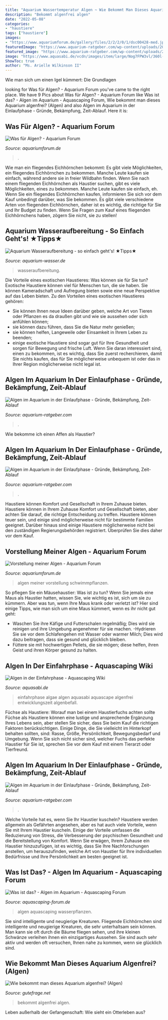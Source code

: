 ```yaml
---
title: "Aquarium Wassertemperatur Algen ~ Wie Bekommt Man Dieses Aquarium Algenfrei? (algen)"
description: "Bekommt algenfrei algen"
date: "2022-05-08"
categories:
- "haustiere"
tags: ["haustiere"]
images:
- "https://www.aquariumforum.de/gallery/files/2/2/2/0/1/dsc00428-med.jpg"
featuredImage: "https://www.aquarium-ratgeber.com/wp-content/uploads/2021/06/algen-im-aquarium-440x291.jpg"
featured_image: "https://www.aquarium-ratgeber.com/wp-content/uploads/2021/06/erste-algen-nach-10-tagen-1024x674.jpg"
image: "https://www.aquasabi.de/vcdn/images/item/large/Nog7FPW3vl/360l-tank#2.jpg"
ShowToc: true
author: "Ms. Arielle Wilkinson II"
---
```



Wie man sich um einen Igel kümmert: Die Grundlagen

	

		
looking for Was für Algen? - Aquarium Forum you've came to the right place. We have 9 Pics about Was für Algen? - Aquarium Forum like Was ist das? - Algen im Aquarium - Aquascaping Forum, Wie bekommt man dieses Aquarium algenfrei? (Algen) and also Algen im Aquarium in der Einlaufphase - Gründe, Bekämpfung, Zeit-Ablauf. Here it is:
		
    
## Was Für Algen? - Aquarium Forum

<img loading=lazy src="https://www.aquariumforum.de/gallery/files/2/2/2/0/1/dsc00428-med.jpg" onerror="this.onerror=null;this.src='https://tse1.mm.bing.net/th?id=OIP.ONdYQ3FsYLFoC88nz9GxSwHaFj&amp;pid=15.1';" alt="Was für Algen? - Aquarium Forum">

_Source: aquariumforum.de_

>. 

	

Wie man ein fliegendes Eichhörnchen bekommt: Es gibt viele Möglichkeiten, ein fliegendes Eichhörnchen zu bekommen. Manche Leute kaufen sie einfach, während andere sie in freier Wildbahn finden.
Wenn Sie nach einem fliegenden Eichhörnchen als Haustier suchen, gibt es viele Möglichkeiten, eines zu bekommen. Manche Leute kaufen sie einfach, eh. Wenn Sie ein fliegendes Eichhörnchen kaufen, informieren Sie sich vor dem Kauf unbedingt darüber, was Sie bekommen. Es gibt viele verschiedene Arten von fliegenden Eichhörnchen, daher ist es wichtig, die richtige für Sie und Ihr Budget zu finden. Wenn Sie Fragen zum Kauf eines fliegenden Eichhörnchens haben, zögern Sie nicht, sie zu stellen!

    
## Aquarium Wasseraufbereitung - So Einfach Geht&#039;s! ★Tipps★

<img loading=lazy src="https://www.aquarium-wasser.de/images/content/aquarium-wasseraufbereitung.jpg" onerror="this.onerror=null;this.src='https://tse3.mm.bing.net/th?id=OIP.JBh8Xhtvm54M5v3hU6XVowAAAA&amp;pid=15.1';" alt="Aquarium Wasseraufbereitung - so einfach geht&#039;s! ★Tipps★">

_Source: aquarium-wasser.de_

>wasseraufbereitung. 

	

Die Vorteile eines exotischen Haustieres: Was können sie für Sie tun?
Exotische Haustiere können viel für Menschen tun, die sie haben. Sie können Kameradschaft und Aufregung bieten sowie eine neue Perspektive auf das Leben bieten. Zu den Vorteilen eines exotischen Haustieres gehören:
- Sie können Ihnen neue Ideen darüber geben, welche Art von Tieren oder Pflanzen es da draußen gibt und wie sie aussehen oder sich anfühlen können;
- sie können dazu führen, dass Sie die Natur mehr genießen;
- sie können helfen, Langeweile oder Einsamkeit in Ihrem Leben zu beenden;
- einige exotische Haustiere sind sogar gut für Ihre Gesundheit und sorgen für Bewegung und frische Luft. Wenn Sie daran interessiert sind, einen zu bekommen, ist es wichtig, dass Sie zuerst recherchieren, damit Sie nichts kaufen, das für Sie möglicherweise unbequem ist oder das in Ihrer Region möglicherweise nicht legal ist.

    
## Algen Im Aquarium In Der Einlaufphase - Gründe, Bekämpfung, Zeit-Ablauf

<img loading=lazy src="https://www.aquarium-ratgeber.com/wp-content/uploads/2021/06/algen-im-aquarium-440x291.jpg" onerror="this.onerror=null;this.src='https://tse3.mm.bing.net/th?id=OIP.bU345fefnNFGL9iW-Vxo_wAAAA&amp;pid=15.1';" alt="Algen im Aquarium in der Einlaufphase - Gründe, Bekämpfung, Zeit-Ablauf">

_Source: aquarium-ratgeber.com_

>. 

	

Wie bekomme ich einen Affen als Haustier?

    
## Algen Im Aquarium In Der Einlaufphase - Gründe, Bekämpfung, Zeit-Ablauf

<img loading=lazy src="https://www.aquarium-ratgeber.com/wp-content/uploads/2021/06/aquarium-algenfrei-1110x732.jpg" onerror="this.onerror=null;this.src='https://tse2.mm.bing.net/th?id=OIP.-yDUtlKuXIgByWW7_pe4SQHaE4&amp;pid=15.1';" alt="Algen im Aquarium in der Einlaufphase - Gründe, Bekämpfung, Zeit-Ablauf">

_Source: aquarium-ratgeber.com_

>. 

	

Haustiere können Komfort und Gesellschaft in Ihrem Zuhause bieten.
Haustiere können in Ihrem Zuhause Komfort und Gesellschaft bieten, aber achten Sie darauf, die richtige Entscheidung zu treffen. Haustiere können teuer sein, und einige sind möglicherweise nicht für bestimmte Familien geeignet. Darüber hinaus sind einige Haustiere möglicherweise nicht bei den zuständigen Regierungsbehörden registriert. Überprüfen Sie dies daher vor dem Kauf.

    
## Vorstellung Meiner Algen - Aquarium Forum

<img loading=lazy src="http://www.kerstins-seite.de/aquarien/720l/20090126_algen/20090126_algen_12.JPG" onerror="this.onerror=null;this.src='https://tse4.mm.bing.net/th?id=OIP.r9S-Px7x0eeWANpdZV7oogHaFj&amp;pid=15.1';" alt="Vorstellung meiner Algen - Aquarium Forum">

_Source: aquariumforum.de_

>algen meiner vorstellung schwimmpflanzen. 

	

So pflegen Sie ein Mäusehaustier: Was ist zu tun?
Wenn Sie jemals eine Maus als Haustier hatten, wissen Sie, wie wichtig es ist, sich um sie zu kümmern. Aber was tun, wenn Ihre Maus krank oder verletzt ist? Hier sind einige Tipps, wie man sich um eine Maus kümmert, wenn es ihr nicht gut geht:
- Waschen Sie ihre Käfige und Futterschalen regelmäßig; Dies wird sie reinigen und ihre Umgebung angenehmer für sie machen.
-Hydrieren Sie sie vor dem Schlafengehen mit Wasser oder warmer Milch; Dies wird dazu beitragen, dass sie gesund und glücklich bleiben.
- Füttere sie mit hochwertigen Pellets, die sie mögen; diese helfen, ihren Geist und ihren Körper gesund zu halten.

    
## Algen In Der Einfahrphase - Aquascaping Wiki

<img loading=lazy src="https://www.aquasabi.de/vcdn/images/item/large/Nog7FPW3vl/360l-tank#2.jpg" onerror="this.onerror=null;this.src='https://tse4.mm.bing.net/th?id=OIP.7ZgGK-Qa15-Dmjqj-_GalwHaC5&amp;pid=15.1';" alt="Algen in der Einfahrphase - Aquascaping Wiki">

_Source: aquasabi.de_

>einfahrphase algae algen aquasabi aquascape algenfrei entwicklungszeit algenbefall. 

	

Füchse als Haustiere: Worauf man bei einem Haustierfuchs achten sollte
Füchse als Haustiere können eine lustige und ansprechende Ergänzung Ihres Lebens sein, aber stellen Sie sicher, dass Sie beim Kauf die richtigen Faktoren berücksichtigen. Einige Dinge, die Sie vielleicht im Hinterkopf behalten sollten, sind: Rasse, Größe, Persönlichkeit, Bewegungsbedarf und Umgebung. Wenn Sie sich nicht sicher sind, welcher Fuchs das perfekte Haustier für Sie ist, sprechen Sie vor dem Kauf mit einem Tierarzt oder Tierfreund.

    
## Algen Im Aquarium In Der Einlaufphase - Gründe, Bekämpfung, Zeit-Ablauf

<img loading=lazy src="https://www.aquarium-ratgeber.com/wp-content/uploads/2021/06/erste-algen-nach-10-tagen-1024x674.jpg" onerror="this.onerror=null;this.src='https://tse4.mm.bing.net/th?id=OIP.Z_hWgKCT71C_gH6Rhdyo9QHaE3&amp;pid=15.1';" alt="Algen im Aquarium in der Einlaufphase - Gründe, Bekämpfung, Zeit-Ablauf">

_Source: aquarium-ratgeber.com_

>. 

	

Welche Vorteile hat es, wenn Sie Ihr Haustier kuscheln?
Haustiere werden allgemein als Gefährten angesehen, aber es hat auch viele Vorteile, wenn Sie mit Ihrem Haustier kuscheln. Einige der Vorteile umfassen die Reduzierung von Stress, die Verbesserung der psychischen Gesundheit und die Bereitstellung von Komfort. Wenn Sie erwägen, Ihrem Zuhause ein Haustier hinzuzufügen, ist es wichtig, dass Sie Ihre Nachforschungen anstellen, um herauszufinden, welche Art von Haustier für Ihre individuellen Bedürfnisse und Ihre Persönlichkeit am besten geeignet ist.

    
## Was Ist Das? - Algen Im Aquarium - Aquascaping Forum

<img loading=lazy src="http://www.aquascaping-forum.de/index.php?page=Attachment&amp;attachmentID=9182" onerror="this.onerror=null;this.src='https://tse4.mm.bing.net/th?id=OIP.nuXdnfGLo8nXn5VrnLPbigHaEd&amp;pid=15.1';" alt="Was ist das? - Algen im Aquarium - Aquascaping Forum">

_Source: aquascaping-forum.de_

>algen aquascaping wasserpflanzen. 

	

Sie sind intelligente und neugierige Kreaturen.
Fliegende Eichhörnchen sind intelligente und neugierige Kreaturen, die sehr unterhaltsam sein können. Man kann sie oft durch die Bäume fliegen sehen, und ihre kleinen Schwänze verleihen ihnen ein einzigartiges Aussehen. Sie sind auch sehr aktiv und werden oft versuchen, Ihnen nahe zu kommen, wenn sie glücklich sind.

    
## Wie Bekommt Man Dieses Aquarium Algenfrei? (Algen)

<img loading=lazy src="https://images.gutefrage.net/media/fragen/bilder/wie-bekommt-man-dieses-aquarium-algenfrei/0_full.jpg?v=1463409840000" onerror="this.onerror=null;this.src='https://tse2.mm.bing.net/th?id=OIP.BNw8zppH9wYvpIBs1O7pzgHaHZ&amp;pid=15.1';" alt="Wie bekommt man dieses Aquarium algenfrei? (Algen)">

_Source: gutefrage.net_

>bekommt algenfrei algen. 

	

Leben außerhalb der Gefangenschaft: Wie sieht ein Otterleben aus?

